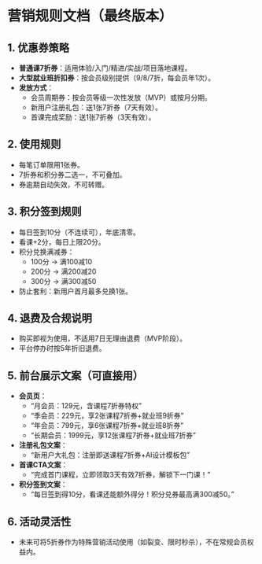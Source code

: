 # 营销规则文档（最终版本）

## 1. 优惠券策略
- **普通课7折券**：适用体验/入门/精进/实战/项目落地课程。
- **大型就业班折扣券**：按会员级别提供（9/8/7折，每会员年1次）。
- **发放方式**：
  - 会员周期券：按会员等级一次性发放（MVP）或按月分期。
  - 新用户注册礼包：送1张7折券（7天有效）。
  - 首课完成奖励：送1张7折券（3天有效）。

## 2. 使用规则
- 每笔订单限用1张券。
- 7折券和积分券二选一，不可叠加。
- 券逾期自动失效，不可转赠。

## 3. 积分签到规则
- 每日签到10分（不连续可），年底清零。
- 看课+2分，每日上限20分。
- 积分兑换满减券：
  - 100分 -> 满100减10
  - 200分 -> 满200减20
  - 300分 -> 满300减50
- 防止套利：新用户首月最多兑换1张。

## 4. 退费及合规说明
- 购买即视为使用，不适用7日无理由退费（MVP阶段）。
- 平台停办时按5年折旧退费。

## 5. 前台展示文案（可直接用）
- **会员页**：
  - “月会员：129元，含课程7折券特权”
  - “季会员：229元，享2张课程7折券+就业班9折券”
  - “年会员：799元，享6张课程7折券+就业班8折券”
  - “长期会员：1999元，享12张课程7折券+就业班7折券”
- **注册礼包文案**：
  - “新用户大礼包：注册即送课程7折券+AI设计模板包”
- **首课CTA文案**：
  - “完成首门课程，立即领取3天有效7折券，解锁下一门课！”
- **积分签到文案**：
  - “每日签到得10分，看课还能额外得分！积分兑券最高满300减50。”

## 6. 活动灵活性
- 未来可将5折券作为特殊营销活动使用（如裂变、限时秒杀），不在常规会员权益内。

